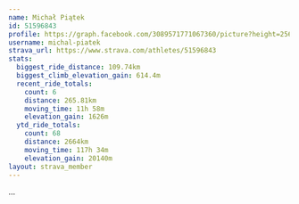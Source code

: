 ```yaml
---
name: Michał Piątek
id: 51596843
profile: https://graph.facebook.com/3089571771067360/picture?height=256&width=256
username: michal-piatek
strava_url: https://www.strava.com/athletes/51596843
stats:
  biggest_ride_distance: 109.74km
  biggest_climb_elevation_gain: 614.4m
  recent_ride_totals:
    count: 6
    distance: 265.81km
    moving_time: 11h 58m
    elevation_gain: 1626m
  ytd_ride_totals:
    count: 68
    distance: 2664km
    moving_time: 117h 34m
    elevation_gain: 20140m
layout: strava_member
--- 
```

...
